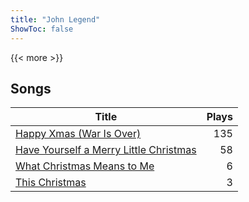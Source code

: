 ```yaml
---
title: "John Legend"
ShowToc: false
---
```


{{< more >}}

## Songs
Title | Plays 
----- | -----: 
[Happy Xmas (War Is Over)](/songs/happy-xmas-war-is-over) | 135
[Have Yourself a Merry Little Christmas](/songs/have-yourself-a-merry-little-christmas) | 58
[What Christmas Means to Me](/songs/what-christmas-means-to-me) | 6
[This Christmas](/songs/this-christmas) | 3

